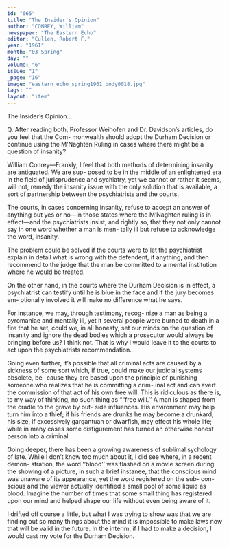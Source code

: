 ```yaml
---
id: "665"
title: "The Insider's Opinion"
author: "CONREY, William"
newspaper: "The Eastern Echo"
editor: "Cullen, Robert F."
year: "1961"
month: "03 Spring"
day: ""
volume: "6"
issue: "1"
_page: "16"
image: "eastern_echo_spring1961_body0018.jpg"
tags: ""
layout: "item"
---
```

The
Insider’s
Opinion...

Q. After reading both, Professor Weihofen and
Dr. Davidson’s articles, do you feel that the Com-
monwealth should adopt the Durham Decision or
continue using the M’Naghten Ruling in cases where
there might be a question of insanity?

William Conrey—Frankly, I feel that both methods
of determining insanity are antiquated. We are sup-
posed to be in the middle of an enlightened era in the
field of jurisprudence and sychiatry, yet we cannot
or rather it seems, will not, remedy the insanity issue
with the only solution that is available, a sort of
partnership between the psychiatrists and the courts.

The courts, in cases concerning insanity, refuse to
accept an answer of anything but yes or no—in those
states where the M’Naghten ruling is in effect—and
the psychiatrists insist, and rightly so, that they not
only cannot say in one word whether a man is men-
tally ill but refuse to acknowledge the word, insanity.

The problem could be solved if the courts were to
let the psychiatrist explain in detail what is wrong
with the defendent, if anything, and then recommend
to the judge that the man be committed to a mental
institution where he would be treated.

On the other hand, in the courts where the Durham
Decision is in effect, a psychiatrist can testify until
he is blue in the face and if the jury becomes em-
otionally involved it will make no difference what
he says.

For instance, we may, through testimony, recog-
nize a man as being a pyromaniae and mentally ill,
yet it several people were burned to death in a fire
that he set, could we, in all honesty, set our minds on
the question of insanity and ignore the dead bodies
which a prosecutor would always be bringing before
us? I think not. That is why I would leave it to the
courts to act upon the psychiatrists recommendation.

Going even further, it’s possible that all criminal
acts are caused by a sickness of some sort which, if
true, could make our judicial systems obsolete, be-
cause they are based upon the principle of punishing
someone who realizes that he is committing a crim-
inal act and can avert the commission of that act of
his own free will. This is ridiculous as there is, to my
way of thinking, no such thing as ““free will.’’ A
man is shaped from the cradle to the grave by out-
side influences. His environment may help turn him
into a thief; if his friends are drunks he may become
a drunkard; his size, if excessively gargantuan or
dwarfish, may effect his whole life; while in many
cases some disfigurement has turned an otherwise
honest person into a criminal.

Going deeper, there has been a growing awareness
of sublimal sychology of late. While I don’t know
too much about it, I did see where, in a recent demon-
stration, the word ‘‘blood’’ was flashed on a movie
screen during the showing of a picture, in such a brief
instanee, that the conscious mind was unaware of its
appearance, yet the word registered on the sub- con-
scious and the viewer actually identified a small pool
of some liquid as blood. Imagine the number of times
that some small thing has registered upon our mind
and helped shape our life without even being aware
of it.

I drifted off course a little, but what I was trying
to show was that we are finding out so many things
about the mind it is impossible to make laws now
that will be valid in the future. In the interim, if
I had to make a decision, I would cast my vote for the
Durham Decision. 
